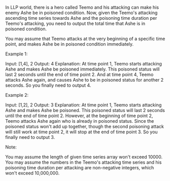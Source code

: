 
In LLP world, there is a hero called Teemo and his attacking can make his enemy Ashe be in poisoned condition. Now, given the Teemo's attacking ascending time series towards Ashe and the poisoning time duration per Teemo's attacking, you need to output the total time that Ashe is in poisoned condition.


You may assume that Teemo attacks at the very beginning of a specific time point, and makes Ashe be in poisoned condition immediately.

Example 1:

Input: [1,4], 2
Output: 4
Explanation: At time point 1, Teemo starts attacking Ashe and makes Ashe be poisoned immediately. This poisoned status will last 2 seconds until the end of time point 2. And at time point 4, Teemo attacks Ashe again, and causes Ashe to be in poisoned status for another 2 seconds. So you finally need to output 4.




Example 2:

Input: [1,2], 2
Output: 3
Explanation: At time point 1, Teemo starts attacking Ashe and makes Ashe be poisoned. This poisoned status will last 2 seconds until the end of time point 2. However, at the beginning of time point 2, Teemo attacks Ashe again who is already in poisoned status. Since the poisoned status won't add up together, though the second poisoning attack will still work at time point 2, it will stop at the end of time point 3. So you finally need to output 3.




Note:

You may assume the length of given time series array won't exceed 10000.
You may assume the numbers in the Teemo's attacking time series and his poisoning time duration per attacking are non-negative integers, which won't exceed 10,000,000.

